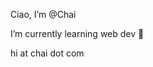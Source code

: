 Ciao, I’m @Chai 

I’m currently learning web dev 🍵 

hi at chai dot com


<!---
cha-chai/cha-chai is a ✨ special ✨ repository because its `README.md` (this file) appears on your GitHub profile.
You can click the Preview link to take a look at your changes.
--->
